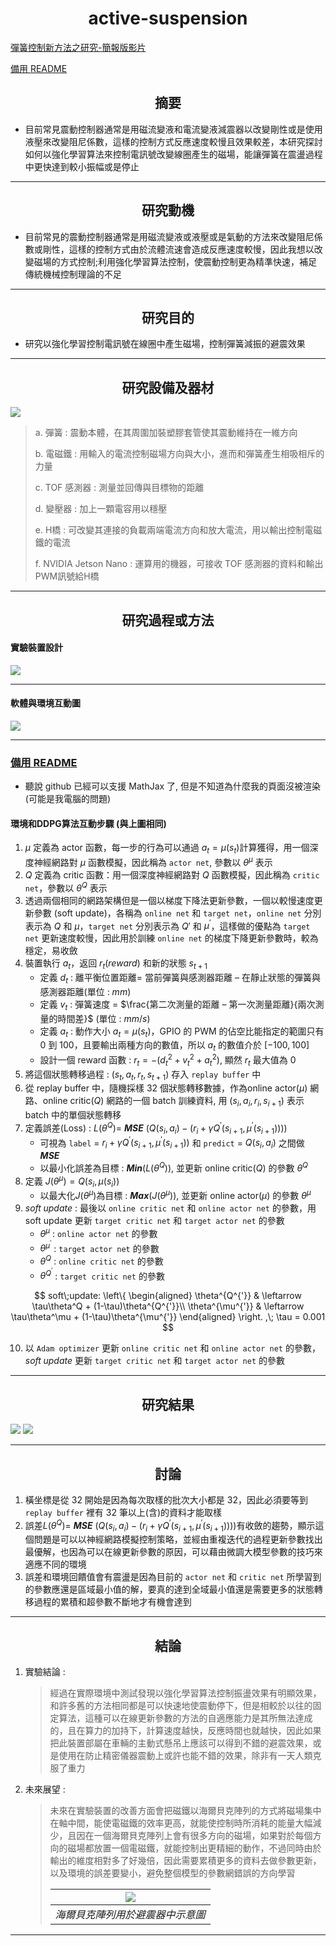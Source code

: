 # <center>active-suspension</center>

[彈簧控制新方法之研究-簡報版影片](https://youtu.be/L1lFQSBEa4Q)

[備用 README](https://hackmd.io/@peter12345678/HkYAuLBPq)

## <center>摘要</center>

* 目前常見震動控制器通常是用磁流變液和電流變液減震器以改變剛性或是使用液壓來改變阻尼係數，這樣的控制方式反應速度較慢且效果較差，本研究探討如何以強化學習算法來控制電訊號改變線圈產生的磁場，能讓彈簧在震盪過程中更快達到較小振幅或是停止

---

## <center>研究動機</center>

* 目前常見的震動控制器通常是用磁流變液或液壓或是氣動的方法來改變阻尼係數或剛性，這樣的控制方式由於流體流速會造成反應速度較慢，因此我想以改變磁場的方式控制;利用強化學習算法控制，使震動控制更為精準快速，補足傳統機械控制理論的不足

---

## <center>研究目的</center>

* 研究以強化學習控制電訊號在線圈中產生磁場，控制彈簧減振的避震效果

---

## <center>研究設備及器材</center>

![](image/README/1653064418184.png)

> a.      彈簧 : 震動本體，在其周圍加裝塑膠套管使其震動維持在一維方向
> 
> b.     電磁鐵 : 用輸入的電流控制磁場方向與大小，進而和彈簧產生相吸相斥的力量
> 
> c.      TOF 感測器 : 測量並回傳與目標物的距離
> 
> d.     變壓器 : 加上一顆電容用以穩壓
> 
> e.      H橋 : 可改變其連接的負載兩端電流方向和放大電流，用以輸出控制電磁鐵的電流
> 
> f.      NVIDIA Jetson Nano : 運算用的機器，可接收 TOF 感測器的資料和輸出PWM訊號給H橋

---

## <center>研究過程或方法</center>

#### 實驗裝置設計

![](image/README/1653064442910.png)

---

#### 軟體與環境互動圖

![](image/README/1653064430375.png)

---

### [備用 README](https://hackmd.io/@peter12345678/HkYAuLBPq)
- 聽說 github 已經可以支援 MathJax 了, 但是不知道為什麼我的頁面沒被渲染(可能是我電腦的問題)

#### 環境和DDPG算法互動步驟 (與上圖相同)

1. $\mu$ 定義為 actor 函數，每一步的行為可以通過 $a_t=\mu(s_t)$計算獲得，用一個深度神經網路對 $\mu$ 函數模擬，因此稱為 `actor net`, 參數以 $\theta^\mu$ 表示
2. $Q$ 定義為 critic 函數：用一個深度神經網路對 $Q$ 函數模擬，因此稱為 `critic net`，參數以 $\theta^Q$ 表示
3. 透過兩個相同的網路架構但是一個以梯度下降法更新參數，一個以較慢速度更新參數 (soft update)，各稱為 `online net` 和 `target net`，`online net` 分別表示為 $Q$ 和 $\mu$，`target net` 分別表示為 $Q'$ 和 $\mu^′$，這樣做的優點為 `target net` 更新速度較慢，因此用於訓練 `online net` 的梯度下降更新參數時，較為穩定，易收斂
4. 裝置執行 $a_t$，返回 $r_t (reward)$ 和新的狀態 $s_{t+1}$
   - 定義 $d_t$ : 離平衡位置距離= 當前彈簧與感測器距離 – 在靜止狀態的彈簧與感測器距離(單位 : $mm$)
   - 定義 $v_t$ : 彈簧速度 =  $\frac{第二次測量的距離 – 第一次測量距離}{兩次測量的時間差}$ (單位 : $mm/s$)
   - 定義 $a_t$ : 動作大小 $a_t = \mu(s_t)$，GPIO 的 PWM 的佔空比能指定的範圍只有 $0$ 到 $100$，且要輸出兩種方向的數值，所以 $a_t$ 的數值介於 $[-100, 100]$
   - 設計一個 reward 函數 : $r_t=−(d_t^2+v_t^2+a_t^2)$, 顯然 $r_t$ 最大值為 $0$
5. 將這個狀態轉移過程 : $(s_t,a_t,r_t, s_{t+1})$ 存入 `replay buffer` 中
6. 從 replay buffer 中，隨機採樣 $32$ 個狀態轉移數據，作為online actor($\mu$) 網路、online critic($Q$) 網路的一個 batch 訓練資料, 用 $(s_i,a_i,r_i, s_{i+1})$ 表示 batch 中的單個狀態轉移
7. 定義誤差(Loss) : $L(\theta^Q)=$ ***MSE*** $(Q(s_i,a_i)−(r_i+\gamma Q^′(s_{i+1},\mu^′ (s_{i+1}))))$
   - 可視為 `label` = $r_i+\gamma Q^′(s_{i+1},\mu^′ (s_{i+1}))$ 和 `predict` = $Q(s_i,a_i)$ 之間做 ***MSE***
   - 以最小化誤差為目標 : ***Min***$(L(\theta^Q))$, 並更新 online critic($Q$) 的參數 $\theta^Q$
8. 定義 $J(\theta^\mu)=Q(s_i,\mu(s_i))$
   - 以最大化$J(\theta^\mu)$為目標 : ***Max***$(J(\theta^\mu))$, 並更新 online actor($\mu$) 的參數 $\theta^\mu$
9. $soft\; update$ : 最後以 `online critic net` 和 `online actor net` 的參數，用soft update 更新 `target critic net` 和 `target actor net` 的參數
   - $\theta^\mu$ : `online actor net` 的參數
   - $\theta^{\mu^{'}}$ : `target actor net` 的參數
   - $\theta^Q$ : `online critic net` 的參數
   - $\theta^{Q^{'}}$ : `target critic net` 的參數

$$
soft\;update:
\left\{
\begin{aligned}
\theta^{Q^{'}} & \leftarrow  \tau\theta^Q + (1-\tau)\theta^{Q^{'}}\\
\theta^{\mu^{'}} & \leftarrow \tau\theta^\mu + (1-\tau)\theta^{\mu^{'}}
\end{aligned}
\right.
,\; \tau = 0.001
$$

10. 以 `Adam optimizer` 更新 `online critic net` 和 `online actor net` 的參數，$soft\; update$ 更新 `target critic net` 和 `target actor net` 的參數

---

## <center>研究結果</center>

![](image/README/1653143575761.png)
![](image/README/1653143607237.png)

---

## <center>討論</center>

1. 橫坐標是從 $32$ 開始是因為每次取樣的批次大小都是 $32$，因此必須要等到 `replay buffer` 裡有 $32$ 筆以上(含)的資料才能取樣
2. 誤差$L(\theta^Q)=$ ***MSE*** $(Q(s_i,a_i)−(r_i+\gamma Q^′(s_{i+1},\mu^′ (s_{i+1}))))$有收斂的趨勢，顯示這個問題是可以以神經網路模擬控制策略，並經由重複迭代的過程更新參數找出最優解，也因為可以在線更新參數的原因，可以藉由微調大模型參數的技巧來適應不同的環境
3. 誤差和環境回饋值會有震盪是因為目前的 `actor net` 和 `critic net` 所學習到的參數應還是區域最小值的解，要真的達到全域最小值還是需要更多的狀態轉移過程的累積和超參數不斷地才有機會達到

---

## <center>結論</center>

1. 實驗結論 :
   > 經過在實際環境中測試發現以強化學習算法控制振盪效果有明顯效果，和許多舊的方法相同都是可以快速地使震動停下，但是相較於以往的固定算法，這種可以在線更新參數的方法的自適應能力是其所無法達成的，且在算力的加持下，計算速度越快，反應時間也就越快，因此如果把此裝置部屬在車輛的主動式懸吊上應該可以得到不錯的避震效果，或是使用在防止精密儀器震動上或許也能不錯的效果，除非有一天人類克服了重力
2. 未來展望 :
   > 未來在實驗裝置的改善方面會把磁鐵以海爾貝克陣列的方式將磁場集中在軸中間，能使電磁鐵的效率更高，就能使控制時所消耗的能量大幅減少，且因在一個海爾貝克陣列上會有很多方向的磁場，如果對於每個方向的磁場都放置一個電磁鐵，就能控制出更精細的動作，不過同時由於輸出的維度相對多了好幾倍，因此需要累積更多的資料去做參數更新，以及環境的誤差要變小，避免整個模型的參數網錯誤的方向學習
   > 
   > | ![](image/README/1653144917708.png) |
   > |:--:|
   > | *海爾貝克陣列用於避震器中示意圖* |

---

